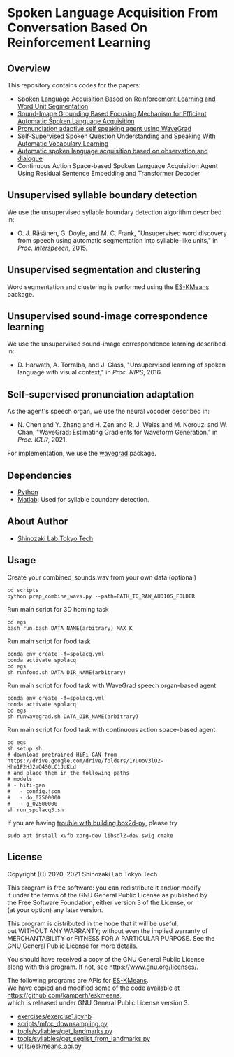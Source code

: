 Spoken Language Acquisition From Conversation Based On Reinforcement Learning
=====================================================



Overview
--------
This repository contains codes for the papers:

- [Spoken Language Acquisition Based on Reinforcement Learning and Word Unit Segmentation](https://ieeexplore.ieee.org/abstract/document/9053326)
- [Sound-Image Grounding Based Focusing Mechanism for Efficient Automatic Spoken Language Acquisition](http://www.interspeech2020.org/uploadfile/pdf/Thu-2-4-4.pdf)
- [Pronunciation adaptive self speaking agent using WaveGrad](https://aaai-sas-2022.github.io/)
- [Self-Supervised Spoken Question Understanding and Speaking With Automatic Vocabulary Learning](https://ieeexplore.ieee.org/abstract/document/9660413)
- [Automatic spoken language acquisition based on observation and dialogue](https://ieeexplore.ieee.org/abstract/document/9817627)
- Continuous Action Space-based Spoken Language Acquisition Agent Using Residual Sentence Embedding and Transformer Decoder


Unsupervised syllable boundary detection
----------------------------------------
We use the unsupervised syllable boundary detection algorithm described in:

- O. J. Räsänen, G. Doyle, and M. C. Frank, "Unsupervised word discovery from
  speech using automatic segmentation into syllable-like units," in *Proc.
  Interspeech*, 2015.


Unsupervised segmentation and clustering
----------------------------------------
Word segmentation and clustering is performed using the
[ES-KMeans](https://github.com/kamperh/eskmeans/tree/master/eskmeans) package. 


Unsupervised sound-image correspondence learning
------------------------------------------------
We use the unsupervised sound-image correspondence learning described in:

- D. Harwath, A. Torralba, and J. Glass,
  "Unsupervised learning of spoken language with visual context," in *Proc. NIPS*, 2016.


Self-supervised pronunciation adaptation
----------------------------------------
As the agent's speech organ, we use the neural vocoder described in:

- N. Chen and Y. Zhang and H. Zen and R. J. Weiss and M. Norouzi and W. Chan,
  "WaveGrad: Estimating Gradients for Waveform Generation," in *Proc. ICLR*, 2021.

For implementation, we use the [wavegrad](https://github.com/lmnt-com/wavegrad) package.


Dependencies
------------
- [Python](https://www.python.org/)
- [Matlab](https://www.mathworks.com/): Used for syllable boundary detection.


About Author
-------------
- [Shinozaki Lab Tokyo Tech](http://www.ts.ip.titech.ac.jp/)

Usage
-----
Create your combined_sounds.wav from your own data (optional)
```
cd scripts
python prep_combine_wavs.py --path=PATH_TO_RAW_AUDIOS_FOLDER
```
Run main script for 3D homing task
```
cd egs
bash run.bash DATA_NAME(arbitrary) MAX_K
```
Run main script for food task
```
conda env create -f=spolacq.yml
conda activate spolacq
cd egs
sh runfood.sh DATA_DIR_NAME(arbitrary)
```
Run main script for food task with WaveGrad speech organ-based agent
```
conda env create -f=spolacq.yml
conda activate spolacq
cd egs
sh runwavegrad.sh DATA_DIR_NAME(arbitrary)
```
Run main script for food task with continuous action space-based agent
```
cd egs
sh setup.sh
# download pretrained HiFi-GAN from https://drive.google.com/drive/folders/1YuOoV3lO2-Hhn1F2HJ2aQ4S0LC1JdKLd
# and place them in the following paths
# models
# - hifi-gan
#   - config.json
#   - do_02500000
#   - g_02500000
sh run_spolacq3.sh
```
If you are having [trouble with building box2d-py](https://github.com/openai/gym/issues/218), please try
```
sudo apt install xvfb xorg-dev libsdl2-dev swig cmake
```

License
-------
Copyright (C) 2020, 2021 Shinozaki Lab Tokyo Tech

This program is free software: you can redistribute it and/or modify  
it under the terms of the GNU General Public License as published by  
the Free Software Foundation, either version 3 of the License, or  
(at your option) any later version.

This program is distributed in the hope that it will be useful,  
but WITHOUT ANY WARRANTY; without even the implied warranty of  
MERCHANTABILITY or FITNESS FOR A PARTICULAR PURPOSE.  See the  
GNU General Public License for more details.

You should have received a copy of the GNU General Public License  
along with this program.  If not, see <https://www.gnu.org/licenses/>.


The following programs are APIs for [ES-KMeans](https://github.com/kamperh/eskmeans/tree/master/eskmeans).  
We have copied and modified some of the code available at
https://github.com/kamperh/eskmeans,  
which is released under GNU General Public License version 3.

- [exercises/exercise1.ipynb](exercises/exercise1.ipynb)
- [scripts/mfcc_downsampling.py](scripts/mfcc_downsampling.py)
- [tools/syllables/get_landmarks.py](tools/syllables/get_landmarks.py)
- [tools/syllables/get_seglist_from_landmarks.py](tools/syllables/get_seglist_from_landmarks.py)
- [utils/eskmeans_api.py](utils/eskmeans_api.py)